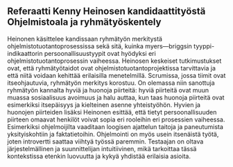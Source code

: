 ## Referaatti Kenny Heinosen kandidaattityöstä Ohjelmistoala ja ryhmätyöskentely

Heinonen käsittelee kandissaan ryhmätyön merkitystä ohjelmistotuotantoprosessissa sekä sitä, kuinka myers—briggsin tyyppi-indikaattorin persoonallisuustyypit ovat hyödyksi eri ohjelmistotuotantoprosessin vaiheessa. Heinosen keskeiset tutkimustukset ovat, että ryhmätyötaidot ovat ohjelmistotuotantoprojektissa tarvittavia ja että niitä voidaan kehittää erilaisilla menetelmillä. Scrumissa, jossa tiimit ovat itseohjautuvia, ryhmätyön merkitys korostuu. On olemassa niin sanottuja ryhmätyön kannalta hyviä ja huonoja piirteitä: hyviä piirteitä ovat muun muassa sosiaalisuus avoimuus ja halu auttaa, kun taas huonoja piirteitä ovat esimerkiksi itsepäisyys ja kielteinen asenne yhteistyöhön. Hyvien ja huonojen piirteiden lisäksi Heinonen esittää, että tietyt persoonallisuuden piirteen omaavat henkilöt voivat sopia eri rooleihin eri prosessien vaiheessa. Esimerkiksi ohjelmoijilta vaaditaan loogisen ajattelun taitoja ja paneutumista yksityiskohtiin ja faktatietoihin. Ohjelmointi on myös usein itsenäistä työtä, joten introvertti saattaa viihtyä työssä paremmin. Testaajan on oltava järjestelmällinen ja suunnittelijan intuitiivinen, mikä tarkoittaa tässä kontekstissa etenkin luovuutta ja kykyä yhdistää erilaisia asioita.
